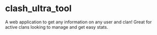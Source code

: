 # clash_ultra_tool
A web application to get any information on any user and clan! Great for active clans looking to manage and get easy stats.

